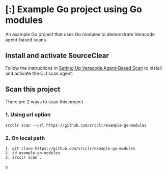 # [:] Example Go project using Go modules

An example Go project that uses Go modules to demonstrate Veracode agent-based scans.

## Install and activate SourceClear
Follow the instructions in [Setting Up Veracode Agent-Based Scan](https://help.veracode.com/reader/hHHR3gv0wYc2WbCclECf_A/t9Dav~Bju~GJGoKWKe1WKA) to install and activate the CLI scan agent.

## Scan this project
There are 2 ways to scan this project.

### 1. Using url option
`srcclr scan --url https://github.com/srcclr/example-go-modules`

### 2. On local path
```
1. git clone https://github.com/srcclr/example-go-modules
2. cd example-go-modules
3. srcclr scan .
```
s
